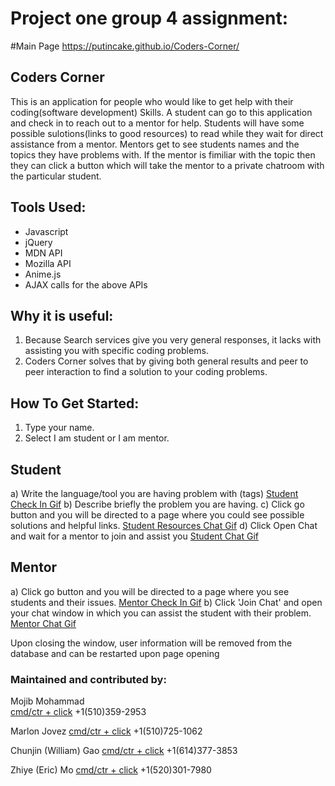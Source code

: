 
# Project one group 4 assignment:

#Main Page 
https://putincake.github.io/Coders-Corner/

## Coders Corner 

This is an application for people who would like to get help with their coding(software development)
Skills.
A student can go to this application and check in to reach out to a mentor for help.
Students will have some possible sulotions(links to good resources) to read while they wait for
direct assistance from a mentor.
Mentors get to see students names and the topics they have problems with. 
If the mentor is fimiliar with the topic then they can click a button which will take the mentor to a 
private chatroom with the particular student.

## Tools Used:

* Javascript
* jQuery
* MDN API
* Mozilla API
* Anime.js
* AJAX calls for the above APIs


## Why it is useful:

1. Because Search services give you very general responses, it lacks with assisting you with specific 
   coding problems.
2. Coders Corner solves that by giving both general results and peer to peer interaction to find a 
   solution to your coding problems.


## How To Get Started:

1. Type your name.
2. Select I am student or I am mentor.
## Student
a) Write the language/tool you are having problem with (tags)
[Student Check In Gif](assets/images/StudentCheckIn.gif)
b) Describe briefly the problem you are having.
c) Click go button and you will be directed to a page where you could see possible solutions and
   helpful links.
[Student Resources Chat Gif](assets/images/StudentResources.gif)
d) Click Open Chat and wait for a mentor to join and assist you
[Student Chat Gif](assets/images/StudentChat.gif)
## Mentor
a) Click go button and you will be directed to a page where you see students and their issues.
[Mentor Check In Gif](assets/images/MentorCheckIn.gif)
b) Click 'Join Chat' and open your chat window in which you can assist the student with their
    problem.
[Mentor Chat Gif](assets/images/MentorChat.gif)

Upon closing the window, user information will be removed from the database and can be restarted upon page opening



### Maintained and contributed by:
Mojib Mohammad  
[cmd/ctr + click](mojib_monir@yahoo.com)
+1(510)359-2953

Marlon Jovez
[cmd/ctr + click](marlon_j_j@yahoo.com)
+1(510)725-1062

Chunjin (William) Gao
[cmd/ctr + click](seewilliam.gao@gmail.com)
+1(614)377-3853

Zhiye (Eric) Mo 
[cmd/ctr + click](zhiyemo09@gmail.com)
+1(520)301-7980
